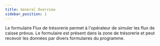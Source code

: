 ```yaml
---
title: General Overview
sidebar_position: 1
---
```


Le formulaire Flux de trésorerie permet à l'opérateur de simuler les flux de caisse prévus. Le formulaire est présent dans la zone de trésorerie et peut recevoir les données par divers formulaires du programme.






